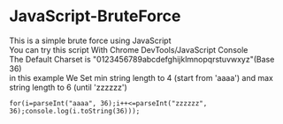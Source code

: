 # JavaScript-BruteForce

This is a simple brute force using JavaScript<br>
You can try this script With Chrome DevTools/JavaScript Console<br>
The Default Charset is "0123456789abcdefghijklmnopqrstuvwxyz"(Base 36)<br>
in this example We Set min string length to 4 (start from 'aaaa') and max string length to 6 (until 'zzzzzz')<br>

<code>for(i=parseInt("aaaa", 36);i++<=parseInt("zzzzzz", 36);console.log(i.toString(36)));</code>
